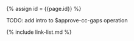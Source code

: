 
{% assign id = {{page.id}} %}

<div class="bg-info" markdown="1">

TODO: add intro to $approve-cc-gaps operation

</div>

{% include link-list.md %}
